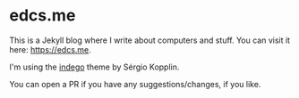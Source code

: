 # edcs.me

This is a Jekyll blog where I write about computers and stuff. You can visit it here: https://edcs.me.

I'm using the [indego](https://github.com/sergiokopplin/indigo) theme by Sérgio Kopplin.

You can open a PR if you have any suggestions/changes, if you like.
